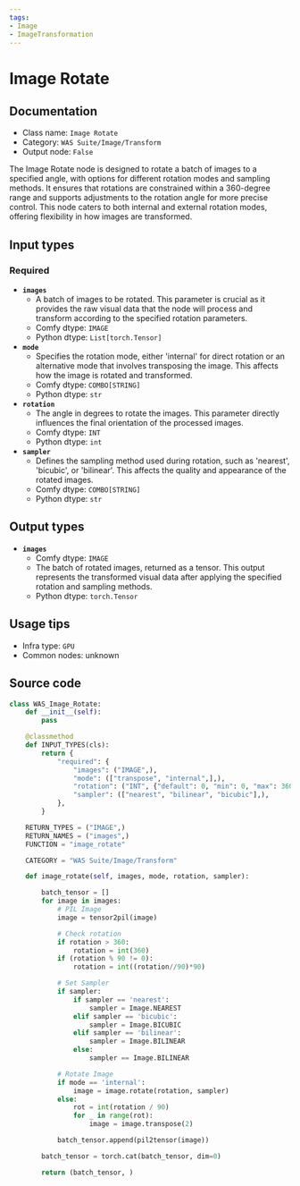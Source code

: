 ```yaml
---
tags:
- Image
- ImageTransformation
---
```


# Image Rotate
## Documentation
- Class name: `Image Rotate`
- Category: `WAS Suite/Image/Transform`
- Output node: `False`

The Image Rotate node is designed to rotate a batch of images to a specified angle, with options for different rotation modes and sampling methods. It ensures that rotations are constrained within a 360-degree range and supports adjustments to the rotation angle for more precise control. This node caters to both internal and external rotation modes, offering flexibility in how images are transformed.
## Input types
### Required
- **`images`**
    - A batch of images to be rotated. This parameter is crucial as it provides the raw visual data that the node will process and transform according to the specified rotation parameters.
    - Comfy dtype: `IMAGE`
    - Python dtype: `List[torch.Tensor]`
- **`mode`**
    - Specifies the rotation mode, either 'internal' for direct rotation or an alternative mode that involves transposing the image. This affects how the image is rotated and transformed.
    - Comfy dtype: `COMBO[STRING]`
    - Python dtype: `str`
- **`rotation`**
    - The angle in degrees to rotate the images. This parameter directly influences the final orientation of the processed images.
    - Comfy dtype: `INT`
    - Python dtype: `int`
- **`sampler`**
    - Defines the sampling method used during rotation, such as 'nearest', 'bicubic', or 'bilinear'. This affects the quality and appearance of the rotated images.
    - Comfy dtype: `COMBO[STRING]`
    - Python dtype: `str`
## Output types
- **`images`**
    - Comfy dtype: `IMAGE`
    - The batch of rotated images, returned as a tensor. This output represents the transformed visual data after applying the specified rotation and sampling methods.
    - Python dtype: `torch.Tensor`
## Usage tips
- Infra type: `GPU`
- Common nodes: unknown


## Source code
```python
class WAS_Image_Rotate:
    def __init__(self):
        pass

    @classmethod
    def INPUT_TYPES(cls):
        return {
            "required": {
                "images": ("IMAGE",),
                "mode": (["transpose", "internal",],),
                "rotation": ("INT", {"default": 0, "min": 0, "max": 360, "step": 90}),
                "sampler": (["nearest", "bilinear", "bicubic"],),
            },
        }

    RETURN_TYPES = ("IMAGE",)
    RETURN_NAMES = ("images",)
    FUNCTION = "image_rotate"

    CATEGORY = "WAS Suite/Image/Transform"

    def image_rotate(self, images, mode, rotation, sampler):

        batch_tensor = []
        for image in images:
            # PIL Image
            image = tensor2pil(image)

            # Check rotation
            if rotation > 360:
                rotation = int(360)
            if (rotation % 90 != 0):
                rotation = int((rotation//90)*90)

            # Set Sampler
            if sampler:
                if sampler == 'nearest':
                    sampler = Image.NEAREST
                elif sampler == 'bicubic':
                    sampler = Image.BICUBIC
                elif sampler == 'bilinear':
                    sampler = Image.BILINEAR
                else:
                    sampler == Image.BILINEAR

            # Rotate Image
            if mode == 'internal':
                image = image.rotate(rotation, sampler)
            else:
                rot = int(rotation / 90)
                for _ in range(rot):
                    image = image.transpose(2)

            batch_tensor.append(pil2tensor(image))

        batch_tensor = torch.cat(batch_tensor, dim=0)

        return (batch_tensor, )

```
